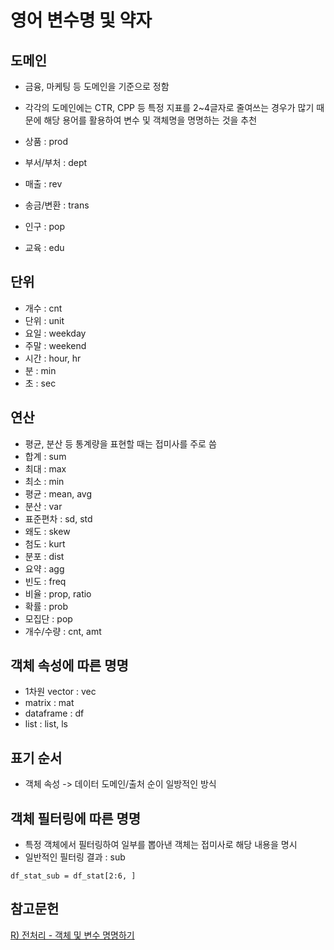 # 영어 변수명 및 약자     

## 도메인    
- 금융, 마케팅 등 도메인을 기준으로 정함     
- 각각의 도메인에는 CTR, CPP 등 특정 지표를 2~4글자로 줄여쓰는 경우가 많기 때문에 해당 용어를 활용하여 변수 및 객체명을 명명하는 것을 추천     

- 상품 : prod     
- 부서/부처 : dept     
- 매출 : rev     
- 송금/변환 : trans     
- 인구 : pop     
- 교육 : edu     

## 단위    
- 개수 : cnt     
- 단위 : unit     
- 요일 : weekday     
- 주말 : weekend     
- 시간 : hour, hr     
- 분 : min      
- 초 : sec     

## 연산     
- 평균, 분산 등 통계량을 표현할 때는 접미사를 주로 씀     
- 합계 : sum     
- 최대 : max    
- 최소 : min    
- 평균 : mean, avg     
- 분산 : var     
- 표준편차 : sd, std     
- 왜도 : skew     
- 첨도 : kurt     
- 분포 : dist     
- 요약 : agg    
- 빈도 : freq     
- 비율 : prop, ratio     
- 확률 : prob    
- 모집단 : pop    
- 개수/수량 : cnt, amt     

## 객체 속성에 따른 명명     
- 1차원 vector : vec     
- matrix : mat    
- dataframe : df     
- list : list, ls    

## 표기 순서    
- 객체 속성 -> 데이터 도메인/출처 순이 일방적인 방식     

## 객체 필터링에 따른 명명    
- 특정 객체에서 필터링하여 일부를 뽑아낸 객체는 접미사로 해당 내용을 명시     
- 일반적인 필터링 결과 : sub    
~~~
df_stat_sub = df_stat[2:6, ]     
~~~    



## 참고문헌      
[R) 전처리 - 객체 및 변수 명명하기](https://datadoctorblog.com/2021/01/22/R-Preprocessing-naming-object-variables/)    
